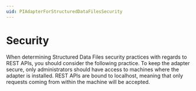 ```yaml
---
uid: PIAdapterForStructuredDataFilesSecurity
---
```


# Security 

When determining Structured Data Files security practices with regards to REST APIs, you should consider the following practice. To keep the adapter secure, only administrators should have access to machines where the adapter is installed. REST APIs are bound to localhost, meaning that only requests coming from within the machine will be accepted. 
